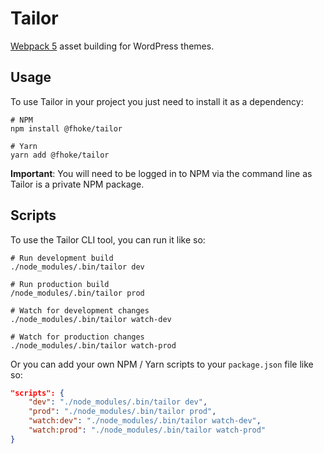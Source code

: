 # Tailor

[Webpack 5](https://webpack.js.org/) asset building for WordPress themes.

## Usage

To use Tailor in your project you just need to install it as a dependency:

```shell
# NPM
npm install @fhoke/tailor

# Yarn
yarn add @fhoke/tailor
```

**Important**: You will need to be logged in to NPM via the command line as Tailor is a private NPM package.

## Scripts

To use the Tailor CLI tool, you can run it like so:

```shell
# Run development build
./node_modules/.bin/tailor dev

# Run production build
/node_modules/.bin/tailor prod

# Watch for development changes
./node_modules/.bin/tailor watch-dev

# Watch for production changes
./node_modules/.bin/tailor watch-prod
```

Or you can add your own NPM / Yarn scripts to your `package.json` file like so:

```json
"scripts": {
    "dev": "./node_modules/.bin/tailor dev",
    "prod": "./node_modules/.bin/tailor prod",
    "watch:dev": "./node_modules/.bin/tailor watch-dev",
    "watch:prod": "./node_modules/.bin/tailor watch-prod"
}
```
